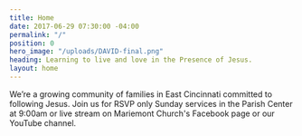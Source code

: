```yaml
---
title: Home
date: 2017-06-29 07:30:00 -04:00
permalink: "/"
position: 0
hero_image: "/uploads/DAVID-final.png"
heading: Learning to live and love in the Presence of Jesus.
layout: home
---
```


We’re a growing community of families in East Cincinnati committed to following Jesus. 
Join us for RSVP only Sunday services in the Parish Center at 9:00am or live stream on Mariemont Church's Facebook page or our YouTube channel.
